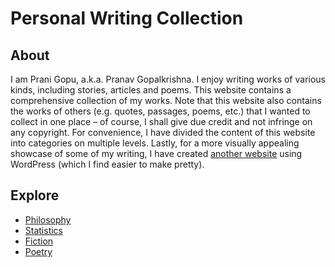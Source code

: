 # Personal Writing Collection
## About
I am Prani Gopu, a.k.a. Pranav Gopalkrishna. I enjoy writing works of various kinds, including stories, articles and poems. This website contains a comprehensive collection of my works. Note that this website also contains the works of others (e.g. quotes, passages, poems, etc.) that I wanted to collect in one place – of course, I shall give due credit and not infringe on any copyright. For convenience, I have divided the content of this website into categories on multiple levels. Lastly, for a more visually appealing showcase of some of my writing, I have created [another website](https://pranigopu.wordpress.com/) using WordPress (which I find easier to make pretty).

## Explore
- [Philosophy](https://pranigopu.github.io/philosophy)
- [Statistics](https://pranigopu.github.io/statistics)
- [Fiction](https://pranigopu.github.io/fiction)
- [Poetry](https://pranigopu.github.io/poetry)